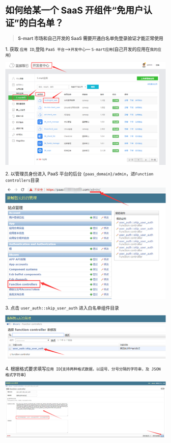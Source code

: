 # 如何给某一个 SaaS 开组件“免用户认证”的白名单？

> **S-mart 市场和自己开发的 SaaS 需要开通白名单免登录验证才能正常使用**

1\. 获取 `应用 ID`,登陆 `PaaS 平台`—>`开发中心`— `S-mart应用`(自己开发的应用在`我的应用`)

![image.png](../assets/id4.png)

2\. 以管理员身份进入 PaaS 平台的后台 `{paas_domain}/admin`，进`Function controllers`目录

![image.png](../assets/id1.png)

3\. 点击 `user_auth::skip_user_auth` 进入白名单组件目录

![image.png](../assets/id2.png)

4\. 根据格式要求填写`应用 ID`(`支持两种格式数据，以逗号、分号分隔的字符串，及 JSON 格式字符串`)

![image.png](../assets/id3.png)
